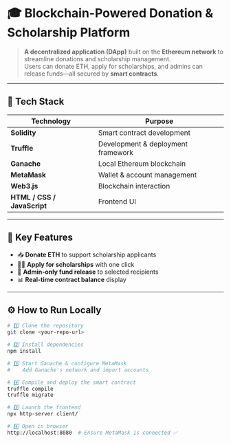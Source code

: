 # 🎓 Blockchain-Powered Donation & Scholarship Platform  

> **A decentralized application (DApp)** built on the **Ethereum network** to streamline donations and scholarship management.  
> Users can donate ETH, apply for scholarships, and admins can release funds—all secured by **smart contracts**.  

---

## 🚀 Tech Stack  
| Technology | Purpose |
|------------|---------|
| **Solidity** | Smart contract development |
| **Truffle** | Development & deployment framework |
| **Ganache** | Local Ethereum blockchain |
| **MetaMask** | Wallet & account management |
| **Web3.js** | Blockchain interaction |
| **HTML / CSS / JavaScript** | Frontend UI |

---

## 🧠 Key Features  

- 📥 **Donate ETH** to support scholarship applicants  
- 🧑‍🎓 **Apply for scholarships** with one click  
- 🔑 **Admin-only fund release** to selected recipients  
- 📊 **Real-time contract balance** display  

---

## ⚙️ How to Run Locally  

```bash
# 1️⃣ Clone the repository
git clone <your-repo-url>

# 2️⃣ Install dependencies
npm install

# 3️⃣ Start Ganache & configure MetaMask
#    Add Ganache's network and import accounts

# 4️⃣ Compile and deploy the smart contract
truffle compile
truffle migrate

# 5️⃣ Launch the frontend
npx http-server client/

# 6️⃣ Open in browser
http://localhost:8080  # Ensure MetaMask is connected ✅    
